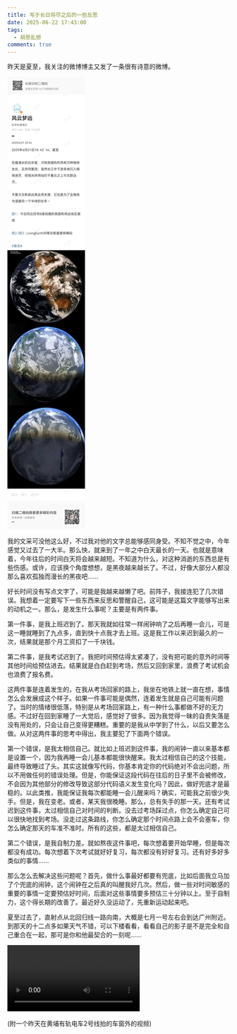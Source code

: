 ```yaml
---
title: 写于长日将尽之后的一些反思
date: 2025-06-22 17:43:00
tags: 
  - 胡思乱想
comments: true
---
```


昨天是夏至，我关注的微博博主又发了一条很有诗意的微博。

![图片](写于长日将尽之后的一些反思/640.webp)

我的文采可没他这么好，不过我对他的文字总能够感同身受。不知不觉之中，今年感觉又过去了一大半。那么快，就来到了一年之中白天最长的一天。也就是意味着，今年往后的时间白天将会越来越短。不知道为什么，对这种消逝的东西总是有些伤感。或许，应该换个角度想想，是黑夜越来越长了。不过，好像大部分人都没那么喜欢孤独而漫长的黑夜吧......

好长时间没有写点文字了，可能是我越来越懒了吧。前阵子，我接连犯了几次错误。我想着一定要写下一些东西来反思和警醒自己，这可能是这篇文字能够写出来的动机之一。那么，是发生什么事呢？主要是有两件事。

第一件事，是我上班迟到了。那天我就如往常一样闹钟响了之后再睡一会儿，可是这一睡就睡到了九点多，直到快十点我才去上班。这是我工作以来迟到最久的一次，结果就是那个月工资扣了一千块钱。

第二件事，是我考试迟到了。我把时间预估得太紧凑了，没有把可能的意外时间等其他时间给预估进去。结果就是白白赶到考场，然后又回到家里，浪费了考试机会也浪费了报名费。

这两件事是连着发生的，在我从考场回家的路上，我坐在地铁上就一直在想，事情怎么会发展成这个样子。如果一件事可能是偶然，连着发生就是自己可能有问题了。当时的情绪很低落，特别是从考场回家路上，有一种什么事都做不好的无力感。不过好在回到家睡了一大觉后，感觉好了很多。因为我觉得一昧的自责失落是没有用处的，只会让自己变得更糟糕。重要的是我从中学到了什么，以后又要怎么做。从对这两件事的思考中得出，我主要犯了下面两个错误。

第一个错误，是我太相信自己。就比如上班迟到这件事，我的闹钟一直以来基本都是设置一个，因为我再睡一会儿基本都能很快醒来。我太过相信自己的这个技能，最终导致睡过了头。其实这就像写代码，你基本肯定你的代码绝对不会出问题，所以不用做任何的错误处理。但是，你能保证这段代码在往后的日子里不会被修改，不会因为其他部分的修改导致这部分代码语义发生变化吗？因此，做好兜底才是最稳的。以此类推，我能保证我每次都能睡一会儿醒来吗？确实，可能我之前很少失手。但是，我在变老。或者，某天我很晚睡。那么，总有失手的那一天。还有考试迟到这件事，太过相信自己对时间的判断。没去过考场踩过点，你怎么确定自己可以很快地找到考场。没走过这条路线，你怎么确定那个时间点路上会不会塞车，你怎么确定那天的车准不准时。所有的这些，都是太过相信自己。

第二个错误，是我自制力差。就如熬夜这件事吧，每次想着要开始早睡，但是每次都没有成功。每次想着下次考试就好好复习，每次都没有好好复习。还有好多好多类似的事情......

那么怎么去解决这些问题呢？首先，做什么事最好都要有兜底，比如后面我立马加了个兜底的闹钟，这个闹钟在之后真的叫醒我好几次。然后，做一些对时间敏感的重要的事情一定要预估好时间，后面对这些事情要多预估三十分钟以上。至于自制力，这个得长期的改善了。最近好久没运动了，先重新运动起来吧。

夏至过去了，直射点从北回归线一路向南，大概是七月一号左右会到达广州附近。到那天的十二点多如果天气不错，可以下楼看看，看看自己的影子是不是完全和自己重合在一起，那可是你和他最契合的一刻呢......

<video src="写于长日将尽之后的一些反思/1f5ae8bc5ee63d3e38d4936892119aa1.mp4" controls></video>

(附一个昨天在黄埔有轨电车2号线拍的车窗外的视频)

